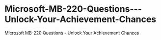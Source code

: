 # Microsoft-MB-220-Questions---Unlock-Your-Achievement-Chances
Microsoft MB-220 Questions - Unlock Your Achievement Chances
